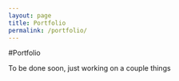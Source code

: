 ```yaml
---
layout: page
title: Portfolio
permalink: /portfolio/
---
```


#Portfolio

To be done soon, just working on a couple things